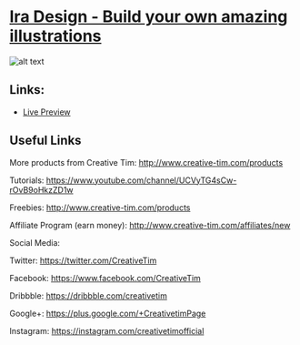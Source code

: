 # [Ira Design - Build your own amazing illustrations](http://demos.creative-tim.com/ira-design)

![alt text](https://raw.githubusercontent.com/creativetimofficial/public-assets/master/ira-design/iradesign.jpg)

## Links:

+ [Live Preview](http://demos.creative-tim.com/ira-design)

## Useful Links

More products from Creative Tim: <http://www.creative-tim.com/products>

Tutorials: <https://www.youtube.com/channel/UCVyTG4sCw-rOvB9oHkzZD1w>

Freebies: <http://www.creative-tim.com/products>

Affiliate Program (earn money): <http://www.creative-tim.com/affiliates/new>

Social Media:

Twitter: <https://twitter.com/CreativeTim>

Facebook: <https://www.facebook.com/CreativeTim>

Dribbble: <https://dribbble.com/creativetim>

Google+: <https://plus.google.com/+CreativetimPage>

Instagram: <https://instagram.com/creativetimofficial>
